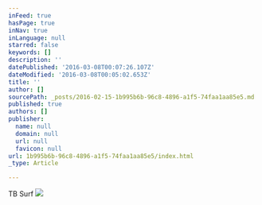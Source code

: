 ```yaml
---
inFeed: true
hasPage: true
inNav: true
inLanguage: null
starred: false
keywords: []
description: ''
datePublished: '2016-03-08T00:07:26.107Z'
dateModified: '2016-03-08T00:05:02.653Z'
title: ''
author: []
sourcePath: _posts/2016-02-15-1b995b6b-96c8-4896-a1f5-74faa1aa85e5.md
published: true
authors: []
publisher:
  name: null
  domain: null
  url: null
  favicon: null
url: 1b995b6b-96c8-4896-a1f5-74faa1aa85e5/index.html
_type: Article

---
```

TB Surf
![](https://the-grid-user-content.s3-us-west-2.amazonaws.com/3b1931da-3db9-42b4-8c6c-667c17365dda.jpg)